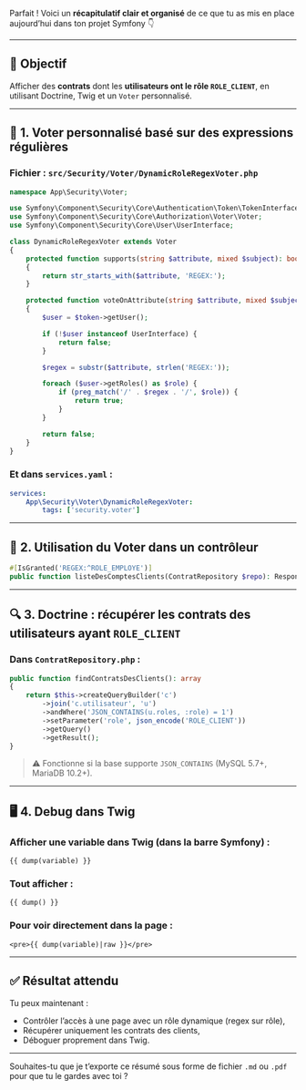 Parfait ! Voici un **récapitulatif clair et organisé** de ce que tu as mis en place aujourd’hui dans ton projet Symfony 👇

---

## 🧱 **Objectif**

Afficher des **contrats** dont les **utilisateurs ont le rôle `ROLE_CLIENT`**, en utilisant Doctrine, Twig et un `Voter` personnalisé.

---

## 🧩 1. **Voter personnalisé basé sur des expressions régulières**

### Fichier : `src/Security/Voter/DynamicRoleRegexVoter.php`

```php
namespace App\Security\Voter;

use Symfony\Component\Security\Core\Authentication\Token\TokenInterface;
use Symfony\Component\Security\Core\Authorization\Voter\Voter;
use Symfony\Component\Security\Core\User\UserInterface;

class DynamicRoleRegexVoter extends Voter
{
    protected function supports(string $attribute, mixed $subject): bool
    {
        return str_starts_with($attribute, 'REGEX:');
    }

    protected function voteOnAttribute(string $attribute, mixed $subject, TokenInterface $token): bool
    {
        $user = $token->getUser();

        if (!$user instanceof UserInterface) {
            return false;
        }

        $regex = substr($attribute, strlen('REGEX:'));

        foreach ($user->getRoles() as $role) {
            if (preg_match('/' . $regex . '/', $role)) {
                return true;
            }
        }

        return false;
    }
}
```

### Et dans `services.yaml` :

```yaml
services:
    App\Security\Voter\DynamicRoleRegexVoter:
        tags: ['security.voter']
```

---

## 🔐 2. **Utilisation du Voter dans un contrôleur**

```php
#[IsGranted('REGEX:^ROLE_EMPLOYE')]
public function listeDesComptesClients(ContratRepository $repo): Response
```

---

## 🔍 3. **Doctrine : récupérer les contrats des utilisateurs ayant `ROLE_CLIENT`**

### Dans `ContratRepository.php` :

```php
public function findContratsDesClients(): array
{
    return $this->createQueryBuilder('c')
        ->join('c.utilisateur', 'u')
        ->andWhere('JSON_CONTAINS(u.roles, :role) = 1')
        ->setParameter('role', json_encode('ROLE_CLIENT'))
        ->getQuery()
        ->getResult();
}
```

> ⚠️ Fonctionne si la base supporte `JSON_CONTAINS` (MySQL 5.7+, MariaDB 10.2+).

---

## 🖥️ 4. **Debug dans Twig**

### Afficher une variable dans Twig (dans la barre Symfony) :

```twig
{{ dump(variable) }}
```

### Tout afficher :

```twig
{{ dump() }}
```

### Pour voir directement dans la page :

```twig
<pre>{{ dump(variable)|raw }}</pre>
```

---

## ✅ Résultat attendu

Tu peux maintenant :
- Contrôler l’accès à une page avec un rôle dynamique (regex sur rôle),
- Récupérer uniquement les contrats des clients,
- Déboguer proprement dans Twig.

---

Souhaites-tu que je t’exporte ce résumé sous forme de fichier `.md` ou `.pdf` pour que tu le gardes avec toi ?